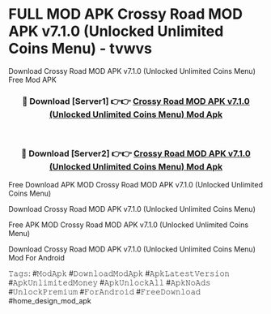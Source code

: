 # FULL MOD APK Crossy Road MOD APK v7.1.0 (Unlocked Unlimited Coins Menu) - tvwvs
Download Crossy Road MOD APK v7.1.0 (Unlocked Unlimited Coins Menu) Free Mod APK

<div align="center">
<h3>🔴 Download [Server1] 👉👉 <a href="https://apk-comot.site?title=Crossy_Road_MOD_APK_v7.1.0_(Unlocked_Unlimited_Coins_Menu)">Crossy Road MOD APK v7.1.0 (Unlocked Unlimited Coins Menu) Mod Apk</a></h3><br>

<h3>🔴 Download [Server2] 👉👉 <a href="https://apk-comot.site?title=Crossy_Road_MOD_APK_v7.1.0_(Unlocked_Unlimited_Coins_Menu)">Crossy Road MOD APK v7.1.0 (Unlocked Unlimited Coins Menu) Mod Apk</a></h3>
</div>


Free Download APK MOD Crossy Road MOD APK v7.1.0 (Unlocked Unlimited Coins Menu)

Download Crossy Road MOD APK v7.1.0 (Unlocked Unlimited Coins Menu) 

Free APK MOD Crossy Road MOD APK v7.1.0 (Unlocked Unlimited Coins Menu) 

Download Crossy Road MOD APK v7.1.0 (Unlocked Unlimited Coins Menu) Mod For Android

𝚃𝚊𝚐𝚜: #𝙼𝚘𝚍𝙰𝚙𝚔 #𝙳𝚘𝚠𝚗𝚕𝚘𝚊𝚍𝙼𝚘𝚍𝙰𝚙𝚔 #𝙰𝚙𝚔𝙻𝚊𝚝𝚎𝚜𝚝𝚅𝚎𝚛𝚜𝚒𝚘𝚗 #𝙰𝚙𝚔𝚄𝚗𝚕𝚒𝚖𝚒𝚝𝚎𝚍𝙼𝚘𝚗𝚎𝚢 #𝙰𝚙𝚔𝚄𝚗𝚕𝚘𝚌𝚔𝙰𝚕𝚕 #𝙰𝚙𝚔𝙽𝚘𝙰𝚍𝚜 #𝚄𝚗𝚕𝚘𝚌𝚔𝙿𝚛𝚎𝚖𝚒𝚞𝚖 #𝙵𝚘𝚛𝙰𝚗𝚍𝚛𝚘𝚒𝚍 #𝙵𝚛𝚎𝚎𝙳𝚘𝚠𝚗𝚕𝚘𝚊𝚍 #home_design_mod_apk